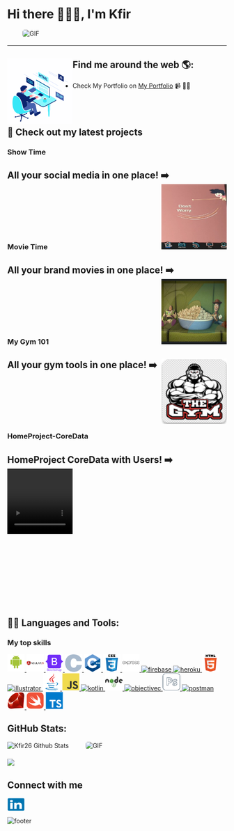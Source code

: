 # Hi there 🙋🏻‍♂️, I'm Kfir
<img style="border-radius: 5px; margin: 0 0 5px 35px;" alt="GIF" width="800px" height="400px" src="https://raw.githubusercontent.com/kfir26/kfir26/master/deer-anim3.gif"/>

---

## Find me around the web 🌎: <a href="https://github.com/sponsors/kfir26"><img align="left" width="150" height="150" src="https://raw.githubusercontent.com/kfir26/kfir26/master/animation_300_klv695zp.gif?raw=true"></a>
- Check My Portfolio  on <a href="https://myportfolio-by-kpaniri.herokuapp.com">My Portfolio</a> 📹 ✍🏾
<br></br>
<br></br>

## 📘 Check out my latest projects
### Show Time
All your social media in one place! ➡️    <a href="https://github.com/kfir26/ShowTime" target="blank"><img align="right" src="https://raw.githubusercontent.com/kfir26/kfir26/master/20210310_190441.jpg" alt="ShowTime" width="150" height="150" /></a>
<br></br>
---
<br></br>
<br></br>
### Movie Time
All your brand movies in one place! ➡️    <a href="https://github.com/kfir26/MovieTime" target="blank"><img align="right" src="https://raw.githubusercontent.com/kfir26/kfir26/master/20210310_191033.jpg" alt="MovieTime" width="150" height="150" /></a>
<br></br>
---
<br></br>
<br></br>
### My Gym 101
All your gym tools in one place! ➡️    <a href="https://github.com/kfir26/MyGym101" target="blank"><img align="right" src="https://raw.githubusercontent.com/kfir26/kfir26/master/Gym101.png" alt="MyGym101" width="150" height="150" /></a>
<br></br>
---
<br></br>
<br></br>
### HomeProject-CoreData
HomeProject CoreData with Users! ➡️    <a href="https://github.com/kfir26/HomeProject-CoreData" target="blank"><video align="right" src="https://raw.githubusercontent.com/kfir26/kfir26/master/ProjectGif/HomeProject Teaser.mov" alt="HomeProject Teaser.mov" width="150" height="150" /></a>
<br></br>
---
<br></br>
<br></br>


<br></br>
## 👨‍💻 Languages and Tools:
### My top skills
<p align="left"> <a href="https://developer.android.com" target="_blank"> <img src="https://raw.githubusercontent.com/devicons/devicon/master/icons/android/android-original-wordmark.svg" alt="android" width="40" height="40"/> </a> <a href="https://angular.io" target="_blank"> <img src="https://raw.githubusercontent.com/devicons/devicon/master/icons/angularjs/angularjs-original-wordmark.svg" alt="angularjs" width="40" height="40"/> </a> <a href="https://getbootstrap.com" target="_blank"> <img src="https://raw.githubusercontent.com/devicons/devicon/master/icons/bootstrap/bootstrap-plain-wordmark.svg" alt="bootstrap" width="40" height="40"/> </a> <a href="https://www.cprogramming.com/" target="_blank"> <img src="https://raw.githubusercontent.com/devicons/devicon/master/icons/c/c-original.svg" alt="c" width="40" height="40"/> </a> <a href="https://www.w3schools.com/cpp/" target="_blank"> <img src="https://raw.githubusercontent.com/devicons/devicon/master/icons/cplusplus/cplusplus-original.svg" alt="cplusplus" width="40" height="40"/> </a> <a href="https://www.w3schools.com/css/" target="_blank"> <img src="https://raw.githubusercontent.com/devicons/devicon/master/icons/css3/css3-original-wordmark.svg" alt="css3" width="40" height="40"/> </a> <a href="https://expressjs.com" target="_blank"> <img src="https://raw.githubusercontent.com/devicons/devicon/master/icons/express/express-original-wordmark.svg" alt="express" width="40" height="40"/> </a> <a href="https://firebase.google.com/" target="_blank"> <img src="https://www.vectorlogo.zone/logos/firebase/firebase-icon.svg" alt="firebase" width="40" height="40"/> </a> <a href="https://heroku.com" target="_blank"> <img src="https://www.vectorlogo.zone/logos/heroku/heroku-icon.svg" alt="heroku" width="40" height="40"/> </a> <a href="https://www.w3.org/html/" target="_blank"> <img src="https://raw.githubusercontent.com/devicons/devicon/master/icons/html5/html5-original-wordmark.svg" alt="html5" width="40" height="40"/> </a> <a href="https://www.adobe.com/in/products/illustrator.html" target="_blank"> <img src="https://www.vectorlogo.zone/logos/adobe_illustrator/adobe_illustrator-icon.svg" alt="illustrator" width="40" height="40"/> </a> <a href="https://www.java.com" target="_blank"> <img src="https://raw.githubusercontent.com/devicons/devicon/master/icons/java/java-original.svg" alt="java" width="40" height="40"/> </a> <a href="https://developer.mozilla.org/en-US/docs/Web/JavaScript" target="_blank"> <img src="https://raw.githubusercontent.com/devicons/devicon/master/icons/javascript/javascript-original.svg" alt="javascript" width="40" height="40"/> </a> <a href="https://kotlinlang.org" target="_blank"> <img src="https://www.vectorlogo.zone/logos/kotlinlang/kotlinlang-icon.svg" alt="kotlin" width="40" height="40"/> </a> <a href="https://nodejs.org" target="_blank"> <img src="https://raw.githubusercontent.com/devicons/devicon/master/icons/nodejs/nodejs-original-wordmark.svg" alt="nodejs" width="40" height="40"/> </a> <a href="https://developer.apple.com/library/archive/documentation/Cocoa/Conceptual/ProgrammingWithObjectiveC/Introduction/Introduction.html" target="_blank"> <img src="https://www.vectorlogo.zone/logos/apple_objectivec/apple_objectivec-icon.svg" alt="objectivec" width="40" height="40"/> </a> <a href="https://www.photoshop.com/en" target="_blank"> <img src="https://raw.githubusercontent.com/devicons/devicon/master/icons/photoshop/photoshop-line.svg" alt="photoshop" width="40" height="40"/> </a> <a href="https://postman.com" target="_blank"> <img src="https://www.vectorlogo.zone/logos/getpostman/getpostman-icon.svg" alt="postman" width="40" height="40"/> </a> <a href="https://www.ruby-lang.org/en/" target="_blank"> <img src="https://raw.githubusercontent.com/devicons/devicon/master/icons/ruby/ruby-original.svg" alt="ruby" width="40" height="40"/> </a> <a href="https://developer.apple.com/swift/" target="_blank"> <img src="https://raw.githubusercontent.com/devicons/devicon/master/icons/swift/swift-original.svg" alt="swift" width="40" height="40"/> </a> <a href="https://www.typescriptlang.org/" target="_blank"> <img src="https://raw.githubusercontent.com/devicons/devicon/master/icons/typescript/typescript-original.svg" alt="typescript" width="40" height="40"/> </a> </p>

## GitHub Stats:
<p>
<img align="left-bottom" alt="Kfir26 Github Stats" src="https://github-readme-stats.vercel.app/api?username=kfir26&theme=cobalt&show_icons=true&hide_border=true"/>
<img style="border-radius: 5px; margin: 0 0 5px 35px;" alt="GIF" width="320px" height="240px" src="https://miro.medium.com/max/875/1*Urc28sbnORGOW5oyohQ06g.gif"/>
 <br></br>
 <img src="https://github-readme-stats.vercel.app/api/top-langs/?username=kfir26&layout=compact"/>
</p>

## Connect with me 
<a href="https://www.linkedin.com/in/kfir-paniri-b424b51b3" target="blank"><img align="center" src="https://github.com/devicons/devicon/blob/master/icons/linkedin/linkedin-original.svg" alt="https://www.linkedin.com/in/bar-ovda-b34117180" height="30" width="40" /></a>

![footer](https://capsule-render.vercel.app/api?section=footer)
